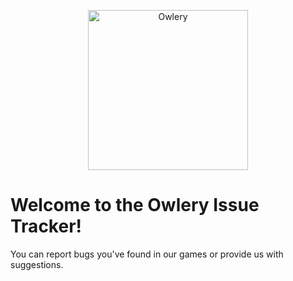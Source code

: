 <p align="center">
  <img width=256 alt="Owlery" src="doc/logo.png"/>
</p>

# Welcome to the Owlery Issue Tracker!

You can report bugs you've found in our games or provide us with suggestions.